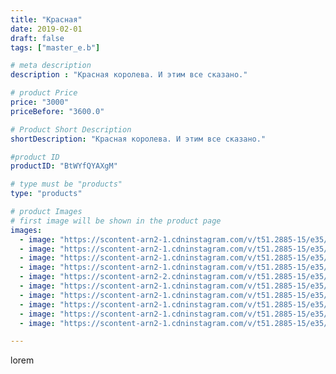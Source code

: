 ```yaml
---
title: "Красная"
date: 2019-02-01
draft: false
tags: ["master_e.b"]

# meta description
description : "Красная королева. И этим все сказано."

# product Price
price: "3000"
priceBefore: "3600.0"

# Product Short Description
shortDescription: "Красная королева. И этим все сказано."

#product ID
productID: "BtWYfQYAXgM"

# type must be "products"
type: "products"

# product Images
# first image will be shown in the product page
images:
  - image: "https://scontent-arn2-1.cdninstagram.com/v/t51.2885-15/e35/50535295_112220289893911_4676138713303715868_n.jpg?_nc_ht=scontent-arn2-1.cdninstagram.com&_nc_cat=107&_nc_ohc=nHOpJGK9De0AX_fIHPY&se=7&tp=1&oh=207097940829a5e5ecffee51bc63be79&oe=605EECC8&ig_cache_key=MTk2OTg2OTU4MTk1ODk3MTQxMg%3D%3D.2"
  - image: "https://scontent-arn2-1.cdninstagram.com/v/t51.2885-15/e35/49907536_117283832673142_7971754568240843567_n.jpg?_nc_ht=scontent-arn2-1.cdninstagram.com&_nc_cat=110&_nc_ohc=fzfmKJxVhYAAX8qP607&se=7&tp=1&oh=4d867686d41cbb4f314ce7c718cbb577&oe=60617FBD&ig_cache_key=MTk2OTg2OTU4MTk1MDUwODY1OQ%3D%3D.2"
  - image: "https://scontent-arn2-1.cdninstagram.com/v/t51.2885-15/e35/51662337_173022450345700_4163258968041228200_n.jpg?_nc_ht=scontent-arn2-1.cdninstagram.com&_nc_cat=104&_nc_ohc=vEKL7pjbg8MAX-6yz3y&se=7&tp=1&oh=795fafef0b51e13b7f1cf91f4072353f&oe=605E42FC&ig_cache_key=MTk2OTg2OTU4MTk4NDA0NTU3Nw%3D%3D.2"
  - image: "https://scontent-arn2-1.cdninstagram.com/v/t51.2885-15/e35/50586532_177923459848894_3172411183781683517_n.jpg?_nc_ht=scontent-arn2-1.cdninstagram.com&_nc_cat=110&_nc_ohc=6ikUFIqfvbgAX8w8s0g&se=7&tp=1&oh=f887ae15356005e7bf4c41e98cd51665&oe=605DFAB1&ig_cache_key=MTk2OTg2OTU4MjAwMDc5MTY4OA%3D%3D.2"
  - image: "https://scontent-arn2-2.cdninstagram.com/v/t51.2885-15/e35/49913244_2057447667636392_4583087032789778373_n.jpg?_nc_ht=scontent-arn2-2.cdninstagram.com&_nc_cat=108&_nc_ohc=fFQBxtFwwMkAX_rxONv&se=7&tp=1&oh=40ee40be0e8619352ec3b47e7a8c066e&oe=6060AE28&ig_cache_key=MTk2OTg2OTU4MTk3NTc0NzAxNg%3D%3D.2"
  - image: "https://scontent-arn2-1.cdninstagram.com/v/t51.2885-15/e35/49913324_392083428267609_6566706136139832532_n.jpg?_nc_ht=scontent-arn2-1.cdninstagram.com&_nc_cat=109&_nc_ohc=MjKVeeN3blgAX_za-RY&se=7&tp=1&oh=40b6ac5f1c09da506fa16ca30f3c6c60&oe=606009B2&ig_cache_key=MTk2OTg2OTU4MjAwOTI3NDc5Mg%3D%3D.2"
  - image: "https://scontent-arn2-1.cdninstagram.com/v/t51.2885-15/e35/50307130_2253258844685374_5499904899108862251_n.jpg?_nc_ht=scontent-arn2-1.cdninstagram.com&_nc_cat=110&_nc_ohc=r_DsAbyqdjkAX9Udugw&se=7&tp=1&oh=e18e821653dd1c86c903f7962a0cff70&oe=60607256&ig_cache_key=MTk2OTg2OTU4MTk3NTcyMDkxMg%3D%3D.2"
  - image: "https://scontent-arn2-1.cdninstagram.com/v/t51.2885-15/e35/50630188_833832750293841_8656594710199664950_n.jpg?_nc_ht=scontent-arn2-1.cdninstagram.com&_nc_cat=109&_nc_ohc=1wqSyXqSUdwAX8yK33g&se=7&tp=1&oh=c7fb8f2f6c24b72a054248a81a23457c&oe=60615F30&ig_cache_key=MTk2OTg2OTU4MjIzNTcwODkzMw%3D%3D.2"
  - image: "https://scontent-arn2-1.cdninstagram.com/v/t51.2885-15/e35/50061682_782227145491178_7142085849675170599_n.jpg?_nc_ht=scontent-arn2-1.cdninstagram.com&_nc_cat=102&_nc_ohc=D7R-O6F5I20AX-md6sQ&se=7&tp=1&oh=ce5e2aea6cc70da5fc91305ff2e2e758&oe=605F36EA&ig_cache_key=MTk2OTg2OTU4MTk5MjM5MDM0MQ%3D%3D.2"
  - image: "https://scontent-arn2-1.cdninstagram.com/v/t51.2885-15/e35/50690299_124068181980191_5642139050973526093_n.jpg?_nc_ht=scontent-arn2-1.cdninstagram.com&_nc_cat=111&_nc_ohc=vBpS1alP1mwAX-1xYLJ&se=7&tp=1&oh=18ef4e3c69fa10a56f16845cc1dd5e7d&oe=605E271F&ig_cache_key=MTk2OTg2OTU4MTk2NzMxMTI5MQ%3D%3D.2"

---
```

lorem
